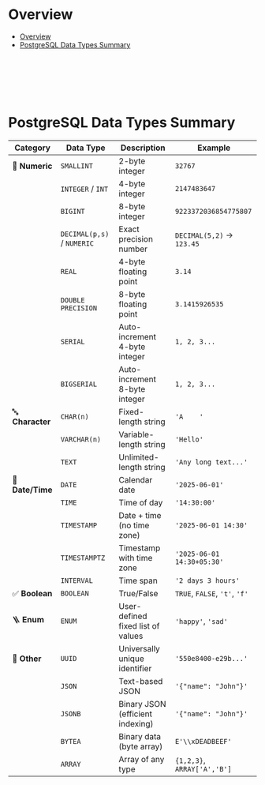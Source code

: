 # Overview

- [Overview](#overview)
- [PostgreSQL Data Types Summary](#postgresql-data-types-summary)

&nbsp;

&nbsp;

&nbsp;

# PostgreSQL Data Types Summary

| **Category**     | **Data Type**              | **Description**                   | **Example**                   |
| ---------------- | -------------------------- | --------------------------------- | ----------------------------- |
| 🔢 **Numeric**   | `SMALLINT`                 | 2-byte integer                    | `32767`                       |
|                  | `INTEGER` / `INT`          | 4-byte integer                    | `2147483647`                  |
|                  | `BIGINT`                   | 8-byte integer                    | `9223372036854775807`         |
|                  | `DECIMAL(p,s)` / `NUMERIC` | Exact precision number            | `DECIMAL(5,2)` → `123.45`     |
|                  | `REAL`                     | 4-byte floating point             | `3.14`                        |
|                  | `DOUBLE PRECISION`         | 8-byte floating point             | `3.1415926535`                |
|                  | `SERIAL`                   | Auto-increment 4-byte integer     | `1, 2, 3...`                  |
|                  | `BIGSERIAL`                | Auto-increment 8-byte integer     | `1, 2, 3...`                  |
| 🔤 **Character** | `CHAR(n)`                  | Fixed-length string               | `'A    '`                     |
|                  | `VARCHAR(n)`               | Variable-length string            | `'Hello'`                     |
|                  | `TEXT`                     | Unlimited-length string           | `'Any long text...'`          |
| 📅 **Date/Time** | `DATE`                     | Calendar date                     | `'2025-06-01'`                |
|                  | `TIME`                     | Time of day                       | `'14:30:00'`                  |
|                  | `TIMESTAMP`                | Date + time (no time zone)        | `'2025-06-01 14:30'`          |
|                  | `TIMESTAMPTZ`              | Timestamp with time zone          | `'2025-06-01 14:30+05:30'`    |
|                  | `INTERVAL`                 | Time span                         | `'2 days 3 hours'`            |
| ✅ **Boolean**   | `BOOLEAN`                  | True/False                        | `TRUE`, `FALSE`, `'t'`, `'f'` |
| 🪜 **Enum**      | `ENUM`                     | User-defined fixed list of values | `'happy'`, `'sad'`            |
| 🧳 **Other**     | `UUID`                     | Universally unique identifier     | `'550e8400-e29b...'`          |
|                  | `JSON`                     | Text-based JSON                   | `'{"name": "John"}'`          |
|                  | `JSONB`                    | Binary JSON (efficient indexing)  | `'{"name": "John"}'`          |
|                  | `BYTEA`                    | Binary data (byte array)          | `E'\\xDEADBEEF'`              |
|                  | `ARRAY`                    | Array of any type                 | `{1,2,3}`, `ARRAY['A','B']`   |
